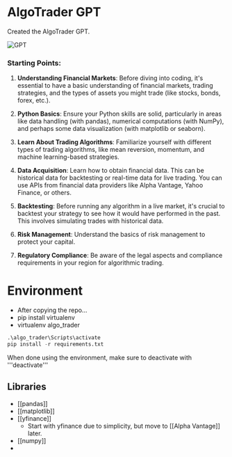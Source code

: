 # AlgoTrader GPT

Created the AlgoTrader GPT. 

![GPT](https://files.oaiusercontent.com/file-JKZ789W55UyWfqhySe7or9j2?se=2123-10-25T04%3A15%3A03Z&sp=r&sv=2021-08-06&sr=b&rscc=max-age%3D31536000%2C%20immutable&rscd=attachment%3B%20filename%3D77e59532-2607-4f8c-9c86-c89d33e0847a.png&sig=UablpMsl92CnHhPSL6ynVDR%2BLm1l/p0Akt%2BoZkJDKd4%3D)

### Starting Points:

1. **Understanding Financial Markets**: Before diving into coding, it's essential to have a basic understanding of financial markets, trading strategies, and the types of assets you might trade (like stocks, bonds, forex, etc.).
    
2. **Python Basics**: Ensure your Python skills are solid, particularly in areas like data handling (with pandas), numerical computations (with NumPy), and perhaps some data visualization (with matplotlib or seaborn).
    
3. **Learn About Trading Algorithms**: Familiarize yourself with different types of trading algorithms, like mean reversion, momentum, and machine learning-based strategies.
    
4. **Data Acquisition**: Learn how to obtain financial data. This can be historical data for backtesting or real-time data for live trading. You can use APIs from financial data providers like Alpha Vantage, Yahoo Finance, or others.
    
5. **Backtesting**: Before running any algorithm in a live market, it's crucial to backtest your strategy to see how it would have performed in the past. This involves simulating trades with historical data.
    
6. **Risk Management**: Understand the basics of risk management to protect your capital.
    
7. **Regulatory Compliance**: Be aware of the legal aspects and compliance requirements in your region for algorithmic trading.

# Environment 
- After copying the repo...
- pip install virtualenv
- virtualenv algo_trader

```Python
.\algo_trader\Scripts\activate
pip install -r requirements.txt
```

When done using the environment, make sure to deactivate with '''deactivate'''

## Libraries
- [[pandas]]
- [[matplotlib]]
- [[yfinance]]
	- Start with yfinance due to simplicity, but move to [[Alpha Vantage]] later.
- [[numpy]]
- 